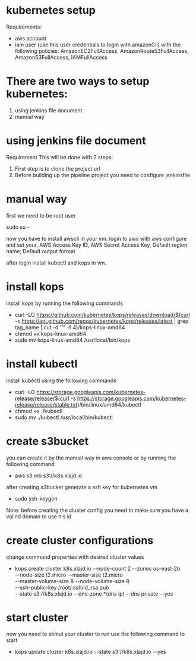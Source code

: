 # kubernetes setup
Requirements:
  - aws account
  - iam user (use this user credentials to login with amazonCli) with the following policies: AmazonEC2FullAccess, AmazonRoute53FullAccess, AmazonS3FullAccess, IAMFullAccess

# There are two ways to setup kubernetes:
  1. using jenkins file document
  2. manual way

# using jenkins file document 
Requirement 
This will be done with 2 steps:
  1. First step is to clone the project url 
  2. Before building up the pipeline project you need to configure jenkinsfile

# manual way
first we need to be root user

sudo su -

now you have to install awscli in your vm.
login to aws with aws configure and set your, AWS Access Key ID, AWS Secret Access Key, Default region name, Default output format

after login install kubectl and kops in vm. 

# install kops
install kops by running the following commands
  - curl -LO https://github.com/kubernetes/kops/releases/download/$(curl -s https://api.github.com/repos/kubernetes/kops/releases/latest | grep tag_name | cut -d \'\"\' -f 4)/kops-linux-amd64
  - chmod +x kops-linux-amd64
  - sudo mv kops-linux-amd64 /usr/local/bin/kops

# install kubectl
install kubectl using the following commands
  - curl -LO https://storage.googleapis.com/kubernetes-release/release/$(curl -s https://storage.googleapis.com/kubernetes-release/release/stable.txt)/bin/linux/amd64/kubectl
  - chmod +x ./kubectl
  - sudo mv ./kubectl /usr/local/bin/kubectl

# create s3bucket 
you can create it by the manual way in aws console or by running the following command:
  - aws s3 mb s3://k8s.xlajd.io
  
after creating s3bucket generate a ssh key for kubernetes vm
  - sudo ssh-keygen

Note: before creating the cluster config you need to make sure you have a valind domain to use his id

# create cluster configurations
change command properties with desired cluster values
  - kops create cluster k8s.xlajd.io --node-count 2 --zones us-east-2b \
   --node-size t2.micro --master-size t2.micro \
   --master-volume-size 8 --node-volume-size 8 \
   --ssh-public-key /root/.ssh/id_rsa.pub \
   --state s3://k8s.xlajd.io --dns-zone *(dns ip) --dns private --yes
# start cluster
now you need to stimul your cluster to run
use the following command to start
 - kops update cluster k8s.xlajd.io --state s3://k8s.xlajd.io --yes


